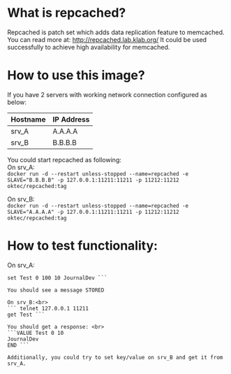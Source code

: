 # What is repcached? 
Repcached is patch set which adds data replication feature to memcached.<br>
You can read more at: http://repcached.lab.klab.org/ It could be used successfully to achieve high availability for memcached.

# How to use this image? 
If you have 2 servers with working network connection configured as below: 

|Hostname|IP Address|
|--------|----------|
|srv_A|A.A.A.A|
|srv_B|B.B.B.B|

You could start repcached as following:<br> 
On srv_A:<br>
``` docker run -d --restart unless-stopped --name=repcached -e SLAVE="B.B.B.B" -p 127.0.0.1:11211:11211 -p 11212:11212 oktec/repcached:tag ```

On srv_B:<br> 
``` docker run -d --restart unless-stopped --name=repcached -e SLAVE="A.A.A.A" -p 127.0.0.1:11211:11211 -p 11212:11212 oktec/repcached:tag ```

# How to test functionality:

On srv_A:<br> 
``` telnet 127.0.0.1 11211
set Test 0 100 10 JournalDev ```

You should see a message STORED

On srv_B:<br> 
``` telnet 127.0.0.1 11211
get Test ```

You should get a response: <br>
```VALUE Test 0 10
JournalDev
END ```

Additionally, you could try to set key/value on srv_B and get it from srv_A.
